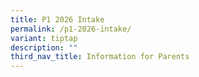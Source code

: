 ```yaml
---
title: P1 2026 Intake
permalink: /p1-2026-intake/
variant: tiptap
description: ""
third_nav_title: Information for Parents
---
```

<p></p>
